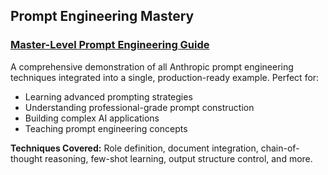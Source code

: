 ## Prompt Engineering Mastery

### [Master-Level Prompt Engineering Guide](./prompt-engineering/master-prompt-engineering-guide.md)
A comprehensive demonstration of all Anthropic prompt engineering techniques integrated into a single, production-ready example. Perfect for:
- Learning advanced prompting strategies
- Understanding professional-grade prompt construction
- Building complex AI applications
- Teaching prompt engineering concepts

**Techniques Covered:** Role definition, document integration, chain-of-thought reasoning, few-shot learning, output structure control, and more.
